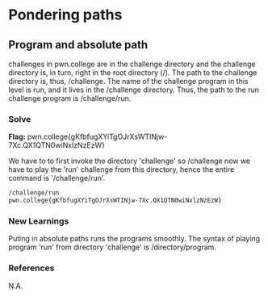 # Pondering paths

## Program and absolute path
challenges in pwn.college are in the challenge directory and the challenge directory is, in turn, right in the root directory (/). The path to the challenge directory is, thus, /challenge. The name of the challenge program in this level is run, and it lives in the /challenge directory. Thus, the path to the run challenge program is /challenge/run.

### Solve
**Flag:** pwn.college{gKfbfugXYiTgOJrXsWTINjw-7Xc.QX1QTN0wiNxlzNzEzW}

We have to to first invoke the directory 'challenge' so /challenge now we have to play the 'run' challenge from this directory, hence the entire command is '/challenge/run'.

```bash
/challenge/run
pwn.college{gKfbfugXYiTgOJrXsWTINjw-7Xc.QX1QTN0wiNxlzNzEzW}
```

### New Learnings
Puting in absolute paths runs the programs smoothly. The syntax of playing program 'run' from directory 'challenge' is /directory/program.

### References 
N.A.
